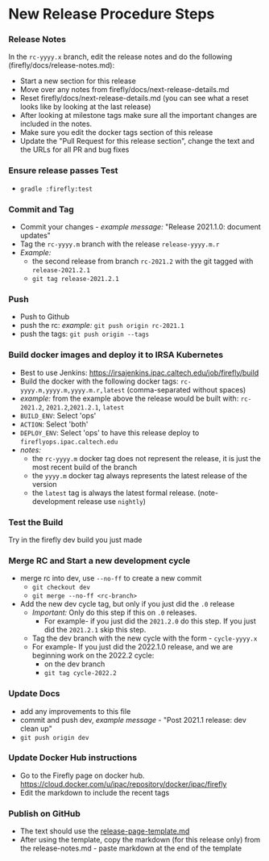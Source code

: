
# New Release Procedure Steps


### Release Notes
   In the `rc-yyyy.x` branch, edit the release notes and do the following (firefly/docs/release-notes.md):
   - Start a new section for this release
   - Move over any notes from firefly/docs/next-release-details.md
   - Reset firefly/docs/next-release-details.md (you can see what a reset looks like by looking at the last release)
   - After looking at milestone tags make sure all the important changes are included in the notes.
   - Make sure you edit the docker tags section of this release
   - Update the "Pull Request for this release section", change the text and the URLs for all PR and bug fixes 
   
### Ensure release passes Test
   - `gradle :firefly:test`
   
### Commit and Tag
   - Commit your changes - _example message:_ "Release 2021.1.0: document updates"
   - Tag the `rc-yyyy.m` branch with the release  `release-yyyy.m.r`
   - _Example:_ 
      - the second release from branch `rc-2021.2` with the git tagged with `release-2021.2.1`
      - `git tag release-2021.2.1`
   
### Push
   - Push to Github
   - push the rc: _example:_ `git push origin rc-2021.1`
   - push the tags: `git push origin --tags`   

### Build docker images and deploy it to IRSA Kubernetes
   - Best to use Jenkins: https://irsajenkins.ipac.caltech.edu/job/firefly/build
   - Build the docker with the following docker tags: `rc-yyyy.m,yyyy.m,yyyy.m.r,latest` (comma-separated without spaces)
   - _example:_ from the example above the release would be built with: `rc-2021.2`, `2021.2`,`2021.2.1`, `latest`
   - `BUILD_ENV`: Select 'ops'
   - `ACTION`: Select 'both'  
   - `DEPLOY_ENV`: Select 'ops' to have this release deploy to `fireflyops.ipac.caltech.edu`
   - _notes:_ 
       - the `rc-yyyy.m` docker tag does not represent the release, it is just the most recent build of the branch
       - the `yyyy.m` docker tag always represents the latest release of the version
       - the `latest` tag is always the latest formal release. (note- development release use `nightly`)
       
### Test the Build
Try in the firefly dev build you just made
   
### Merge RC and Start a new development cycle
   - merge rc into dev, use `--no-ff` to create a new commit
     - `git checkout dev`
     - `git merge --no-ff <rc-branch>` 
   - Add the new dev cycle tag, but only if you just did the `.0` release
      - _Important:_ Only do this step if this on `.0` releases.
         - For example- if you just did the `2021.2.0` do this step. If you just did the `2021.2.1` skip this step.
     - Tag the dev branch with the new cycle with the form - `cycle-yyyy.x`
     - For example- If you just did the 2022.1.0 release, and we are beginning work on the 2022.2 cycle: 
       - on the dev branch
       - `git tag cycle-2022.2`

### Update Docs
   - add any improvements to this file
   - commit and push dev, _example message_ - "Post 2021.1 release: dev clean up"
   - `git push origin dev`

### Update Docker Hub instructions
   - Go to the Firefly page on docker hub. https://cloud.docker.com/u/ipac/repository/docker/ipac/firefly
   - Edit the markdown to include the recent tags
   
### Publish on GitHub
   - The text should use the [release-page-template.md](release-page-template.md)
   - After using the template, copy the markdown (for this release only) from the release-notes.md
    - paste markdown at the end of the template

